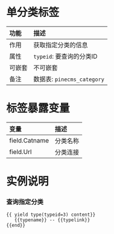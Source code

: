 # 单分类标签
|功能| 描述|
| :------------- |:-------------|
| 作用      | 获取指定分类的信息 |
| 属性      | `typeid`: 要查询的分类ID   |  
| 可嵌套 | 不可嵌套 |
| 备注 | 数据表: `pinecms_category` |   


# 标签暴露变量

|变量| 描述|
| :------------- |:-------------|
| field.Catname | 分类名称 |
| field.Url | 分类连接 |

# 实例说明 

### 查询指定分类
```jettemplatelanguage
{{ yield type(typeid=3) content}}
   {{typename}} -- {{typelink}}
{{end}}
```
